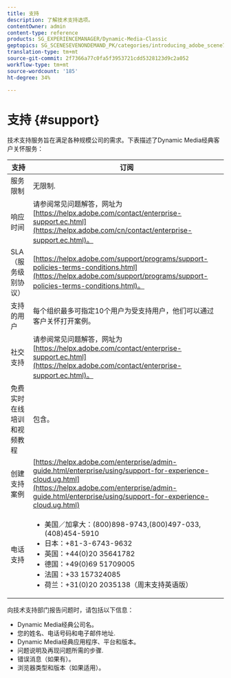 ```yaml
---
title: 支持
description: 了解技术支持选项。
contentOwner: admin
content-type: reference
products: SG_EXPERIENCEMANAGER/Dynamic-Media-Classic
geptopics: SG_SCENESEVENONDEMAND_PK/categories/introducing_adobe_scene7
translation-type: tm+mt
source-git-commit: 2f7366a77c0fa5f3953721cdd5328123d9c2a052
workflow-type: tm+mt
source-wordcount: '185'
ht-degree: 34%

---
```



# 支持 {#support}

技术支持服务旨在满足各种规模公司的需求。下表描述了Dynamic Media经典客户关怀服务：

| 支持 | 订阅 |
|--- |--- |
| 服务限制 | 无限制. |
| 响应时间 | 请参阅常见问题解答，网址为[https://helpx.adobe.com/contact/enterprise-support.ec.html](https://helpx.adobe.com/cn/contact/enterprise-support.ec.html)。 |
| SLA（服务级别协议） | [https://helpx.adobe.com/support/programs/support-policies-terms-conditions.html](https://helpx.adobe.com/support/programs/support-policies-terms-conditions.html)。 |
| 支持的用户 | 每个组织最多可指定10个用户为受支持用户，他们可以通过客户关怀打开案例。 |
| 社交支持 | 请参阅常见问题解答，网址为[https://helpx.adobe.com/contact/enterprise-support.ec.html](https://helpx.adobe.com/contact/enterprise-support.ec.html)。 |
| 免费实时在线培训和视频教程 | 包含。 |
| 创建支持案例 | [https://helpx.adobe.com/enterprise/admin-guide.html/enterprise/using/support-for-experience-cloud.ug.html](https://helpx.adobe.com/enterprise/admin-guide.html/enterprise/using/support-for-experience-cloud.ug.html) |
| 电话支持 | <ul><li>美国／加拿大：(800)898-9743,(800)497-033,(408)454-5910 </li> <li>日本：+81-3-6743-9632 </li><li>英国：+44(0)20 35641782</li><li>德国：+49(0)69 51709005</li><li>法国：+33 157324085</li><li>荷兰：+31(0)20 2035138（周末支持英语版）</li></ul> |

向技术支持部门报告问题时，请包括以下信息：

* Dynamic Media经典公司名。
* 您的姓名、电话号码和电子邮件地址.
* Dynamic Media经典应用程序、平台和版本。
* 问题说明及再现问题所需的步骤.
* 错误消息（如果有）。
* 浏览器类型和版本（如果适用）。

